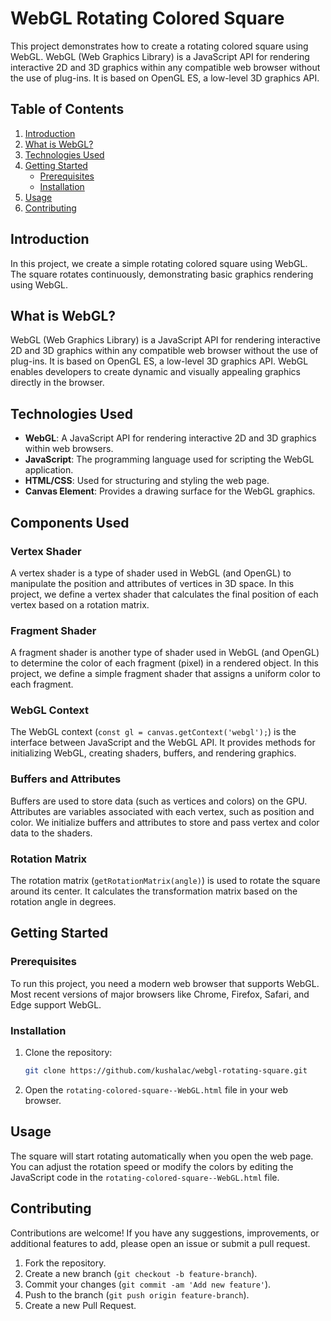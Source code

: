 # WebGL Rotating Colored Square

This project demonstrates how to create a rotating colored square using WebGL. WebGL (Web Graphics Library) is a JavaScript API for rendering interactive 2D and 3D graphics within any compatible web browser without the use of plug-ins. It is based on OpenGL ES, a low-level 3D graphics API.

## Table of Contents

1. [Introduction](#introduction)
2. [What is WebGL?](#what-is-webgl)
3. [Technologies Used](#technologies-used)
4. [Getting Started](#getting-started)
    - [Prerequisites](#prerequisites)
    - [Installation](#installation)
5. [Usage](#usage)
6. [Contributing](#contributing)

## Introduction

In this project, we create a simple rotating colored square using WebGL. The square rotates continuously, demonstrating basic graphics rendering using WebGL.

## What is WebGL?

WebGL (Web Graphics Library) is a JavaScript API for rendering interactive 2D and 3D graphics within any compatible web browser without the use of plug-ins. It is based on OpenGL ES, a low-level 3D graphics API. WebGL enables developers to create dynamic and visually appealing graphics directly in the browser.

## Technologies Used

- **WebGL**: A JavaScript API for rendering interactive 2D and 3D graphics within web browsers.
- **JavaScript**: The programming language used for scripting the WebGL application.
- **HTML/CSS**: Used for structuring and styling the web page.
- **Canvas Element**: Provides a drawing surface for the WebGL graphics.

## Components Used

### Vertex Shader

A vertex shader is a type of shader used in WebGL (and OpenGL) to manipulate the position and attributes of vertices in 3D space. In this project, we define a vertex shader that calculates the final position of each vertex based on a rotation matrix.

### Fragment Shader

A fragment shader is another type of shader used in WebGL (and OpenGL) to determine the color of each fragment (pixel) in a rendered object. In this project, we define a simple fragment shader that assigns a uniform color to each fragment.

### WebGL Context

The WebGL context (`const gl = canvas.getContext('webgl');`) is the interface between JavaScript and the WebGL API. It provides methods for initializing WebGL, creating shaders, buffers, and rendering graphics.

### Buffers and Attributes

Buffers are used to store data (such as vertices and colors) on the GPU. Attributes are variables associated with each vertex, such as position and color. We initialize buffers and attributes to store and pass vertex and color data to the shaders.

### Rotation Matrix

The rotation matrix (`getRotationMatrix(angle)`) is used to rotate the square around its center. It calculates the transformation matrix based on the rotation angle in degrees.

## Getting Started

### Prerequisites

To run this project, you need a modern web browser that supports WebGL. Most recent versions of major browsers like Chrome, Firefox, Safari, and Edge support WebGL.

### Installation

1. Clone the repository:
    ```bash
    git clone https://github.com/kushalac/webgl-rotating-square.git
    ```
2. Open the `rotating-colored-square--WebGL.html` file in your web browser.

## Usage

The square will start rotating automatically when you open the web page. You can adjust the rotation speed or modify the colors by editing the JavaScript code in the `rotating-colored-square--WebGL.html` file.

## Contributing

Contributions are welcome! If you have any suggestions, improvements, or additional features to add, please open an issue or submit a pull request.

1. Fork the repository.
2. Create a new branch (`git checkout -b feature-branch`).
3. Commit your changes (`git commit -am 'Add new feature'`).
4. Push to the branch (`git push origin feature-branch`).
5. Create a new Pull Request.

